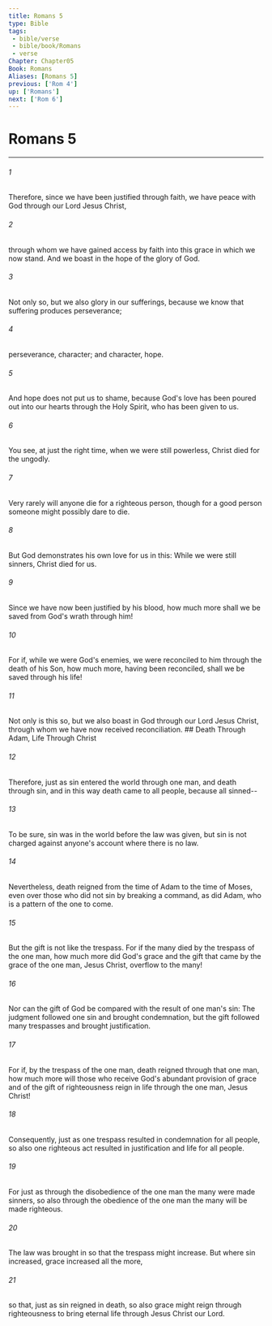 ```yaml
---
title: Romans 5
type: Bible
tags:
 - bible/verse
 - bible/book/Romans
 - verse
Chapter: Chapter05
Book: Romans
Aliases: [Romans 5]
previous: ['Rom 4']
up: ['Romans']
next: ['Rom 6']
---
```

# Romans 5

***


###### 1 
Therefore, since we have been justified through faith, we have peace with God through our Lord Jesus Christ, 

###### 2 
through whom we have gained access by faith into this grace in which we now stand. And we boast in the hope of the glory of God. 

###### 3 
Not only so, but we also glory in our sufferings, because we know that suffering produces perseverance; 

###### 4 
perseverance, character; and character, hope. 

###### 5 
And hope does not put us to shame, because God's love has been poured out into our hearts through the Holy Spirit, who has been given to us. 

###### 6 
You see, at just the right time, when we were still powerless, Christ died for the ungodly. 

###### 7 
Very rarely will anyone die for a righteous person, though for a good person someone might possibly dare to die. 

###### 8 
But God demonstrates his own love for us in this: While we were still sinners, Christ died for us. 

###### 9 
Since we have now been justified by his blood, how much more shall we be saved from God's wrath through him! 

###### 10 
For if, while we were God's enemies, we were reconciled to him through the death of his Son, how much more, having been reconciled, shall we be saved through his life! 

###### 11 
Not only is this so, but we also boast in God through our Lord Jesus Christ, through whom we have now received reconciliation. ## Death Through Adam, Life Through Christ 

###### 12 
Therefore, just as sin entered the world through one man, and death through sin, and in this way death came to all people, because all sinned-- 

###### 13 
To be sure, sin was in the world before the law was given, but sin is not charged against anyone's account where there is no law. 

###### 14 
Nevertheless, death reigned from the time of Adam to the time of Moses, even over those who did not sin by breaking a command, as did Adam, who is a pattern of the one to come. 

###### 15 
But the gift is not like the trespass. For if the many died by the trespass of the one man, how much more did God's grace and the gift that came by the grace of the one man, Jesus Christ, overflow to the many! 

###### 16 
Nor can the gift of God be compared with the result of one man's sin: The judgment followed one sin and brought condemnation, but the gift followed many trespasses and brought justification. 

###### 17 
For if, by the trespass of the one man, death reigned through that one man, how much more will those who receive God's abundant provision of grace and of the gift of righteousness reign in life through the one man, Jesus Christ! 

###### 18 
Consequently, just as one trespass resulted in condemnation for all people, so also one righteous act resulted in justification and life for all people. 

###### 19 
For just as through the disobedience of the one man the many were made sinners, so also through the obedience of the one man the many will be made righteous. 

###### 20 
The law was brought in so that the trespass might increase. But where sin increased, grace increased all the more, 

###### 21 
so that, just as sin reigned in death, so also grace might reign through righteousness to bring eternal life through Jesus Christ our Lord. 

